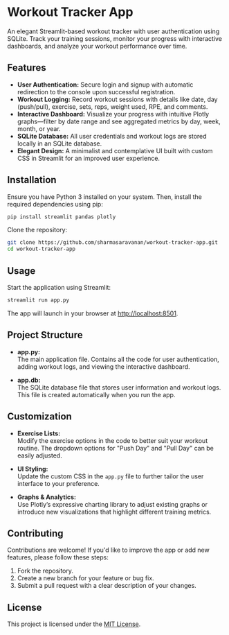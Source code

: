 # Workout Tracker App

An elegant Streamlit-based workout tracker with user authentication using SQLite. Track your training sessions, monitor your progress with interactive dashboards, and analyze your workout performance over time.

## Features

- **User Authentication:** Secure login and signup with automatic redirection to the console upon successful registration.
- **Workout Logging:** Record workout sessions with details like date, day (push/pull), exercise, sets, reps, weight used, RPE, and comments.
- **Interactive Dashboard:** Visualize your progress with intuitive Plotly graphs—filter by date range and see aggregated metrics by day, week, month, or year.
- **SQLite Database:** All user credentials and workout logs are stored locally in an SQLite database.
- **Elegant Design:** A minimalist and contemplative UI built with custom CSS in Streamlit for an improved user experience.

## Installation

Ensure you have Python 3 installed on your system. Then, install the required dependencies using pip:

```bash
pip install streamlit pandas plotly
```

Clone the repository:

```bash
git clone https://github.com/sharmasaravanan/workout-tracker-app.git
cd workout-tracker-app
```

## Usage

Start the application using Streamlit:

```bash
streamlit run app.py
```

The app will launch in your browser at [http://localhost:8501](http://localhost:8501).

## Project Structure

- **app.py:**  
  The main application file. Contains all the code for user authentication, adding workout logs, and viewing the interactive dashboard.
  
- **app.db:**  
  The SQLite database file that stores user information and workout logs. This file is created automatically when you run the app.

## Customization

- **Exercise Lists:**  
  Modify the exercise options in the code to better suit your workout routine. The dropdown options for "Push Day" and "Pull Day" can be easily adjusted.

- **UI Styling:**  
  Update the custom CSS in the `app.py` file to further tailor the user interface to your preference.

- **Graphs & Analytics:**  
  Use Plotly’s expressive charting library to adjust existing graphs or introduce new visualizations that highlight different training metrics.

## Contributing

Contributions are welcome! If you'd like to improve the app or add new features, please follow these steps:

1. Fork the repository.
2. Create a new branch for your feature or bug fix.
3. Submit a pull request with a clear description of your changes.

## License

This project is licensed under the [MIT License](LICENSE).